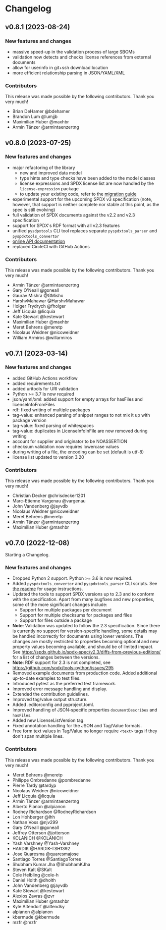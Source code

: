 # Changelog

## v0.8.1 (2023-08-24)

### New features and changes

* massive speed-up in the validation process of large SBOMs
* validation now detects and checks license references from external documents
* allow for userinfo in git+ssh download location
* more efficient relationship parsing in JSON/YAML/XML

### Contributors

This release was made possible by the following contributors. Thank you very much!

* Brian DeHamer @bdehamer
* Brandon Lum @lumjjb
* Maximilian Huber @maxhbr
* Armin Tänzer @armintaenzertng


## v0.8.0 (2023-07-25)

### New features and changes

* major refactoring of the library
  * new and improved data model
  * type hints and type checks have been added to the model classes
  * license expressions and SPDX license list are now handled by the `license-expression` package
  * to update your existing code, refer to the [migration guide](https://github.com/spdx/tools-python/wiki/How-to-migrate-from-0.7-to-0.8)
* experimental support for the upcoming SPDX v3 specification (note, however, that support is neither complete nor
  stable at this point, as the spec is still evolving)
* full validation of SPDX documents against the v2.2 and v2.3 specification
* support for SPDX's RDF format with all v2.3 features
* unified `pysdpxtools` CLI tool replaces separate `pyspdxtools_parser` and `pyspdxtools_convertor`
* [online API documentation](https://spdx.github.io/tools-python)
* replaced CircleCI with GitHub Actions

### Contributors

This release was made possible by the following contributors. Thank you very much!

* Armin Tänzer @armintaenzertng
* Gary O'Neall @goneall
* Gaurav Mishra @GMishx
* HarshvMahawar @HarshvMahawar
* Holger Frydrych @fholger
* Jeff Licquia @licquia
* Kate Stewart @kestewart
* Maximilian Huber @maxhbr
* Meret Behrens @meretp
* Nicolaus Weidner @nicoweidner
* William Armiros @willarmiros


## v0.7.1 (2023-03-14)

### New features and changes

* added GitHub Actions workflow
* added requirements.txt
* added uritools for URI validation
* Python >= 3.7 is now required
* json/yaml/xml: added support for empty arrays for hasFiles and licenseInfoFromFiles
* rdf: fixed writing of multiple packages
* tag-value: enhanced parsing of snippet ranges to not mix it up with package version
* tag-value: fixed parsing of whitespaces
* tag-value: duplicates in LicenseInfoInFile are now removed during writing
* account for supplier and originator to be NOASSERTION
* checksum validation now requires lowercase values
* during writing of a file, the encoding can be set (default is utf-8)
* license list updated to version 3.20

### Contributors

This release was made possible by the following contributors. Thank you very much!

* Christian Decker @chrisdecker1201
* Marc-Etienne Vargenau @vargenau
* John Vandenberg @jayvdb
* Nicolaus Weidner @nicoweidner
* Meret Behrens @meretp
* Armin Tänzer @armintaenzertng
* Maximilian Huber @maxhbr


## v0.7.0 (2022-12-08)

Starting a Changelog.

### New features and changes

* Dropped Python 2 support. Python >= 3.6 is now required.
* Added `pyspdxtools_convertor` and `pyspdxtools_parser` CLI scripts. See [the readme](README.md) for usage instructions.
* Updated the tools to support SPDX versions up to 2.3 and to conform with the specification. Apart from many bugfixes 
  and new properties, some of the more significant changes include:
    * Support for multiple packages per document
    * Support for multiple checksums for packages and files
    * Support for files outside a package
* **Note**: Validation was updated to follow the 2.3 specification. Since there is currently no support for 
  version-specific handling, some details may be handled incorrectly for documents using lower
  versions. The changes are mostly restricted to properties becoming optional and new property values becoming
  available, and should be of limited impact. See https://spdx.github.io/spdx-spec/v2.3/diffs-from-previous-editions/
  for a list of changes between the versions.
* **Note**: RDF support for 2.3 is not completed, see https://github.com/spdx/tools-python/issues/295
* Removed example documents from production code. Added additional up-to-date examples to test files.
* Introduced pytest as the preferred test framework.
* Improved error message handling and display.
* Extended the contribution guidelines.
* Improved tag/value output structure.
* Added .editorconfig and pyproject.toml.
* Improved handling of JSON-specific properties `documentDescribes` and `hasFiles`.
* Added new LicenseListVersion tag.
* Fixed annotation handling for the JSON and Tag/Value formats.
* Free form text values in Tag/Value no longer require `<text>` tags if they don't span multiple lines.

### Contributors

This release was made possible by the following contributors. Thank you very much!

* Meret Behrens @meretp
* Philippe Ombredanne @pombredanne
* Pierre Tardy @tardyp
* Nicolaus Weidner @nicoweidner
* Jeff Licquia @licquia
* Armin Tänzer @armintaenzertng
* Alberto Pianon @alpianon
* Rodney Richardson @RodneyRichardson
* Lon Hohberger @lhh
* Nathan Voss @njv299
* Gary O'Neall @goneall
* Jeffrey Otterson @jotterson
* KOLANICH @KOLANICH
* Yash Varshney @Yash-Varshney
* HARDIK @HARDIK-TSH1392
* Jose Quaresma @quaresmajose
* Santiago Torres @SantiagoTorres
* Shubham Kumar Jha @ShubhamKJha
* Steven Kalt @SKalt
* Cole Helbling @cole-h
* Daniel Holth @dholth
* John Vandenberg @jayvdb
* Kate Stewart @kestewart
* Alexios Zavras @zvr
* Maximilian Huber @maxhbr
* Kyle Altendorf @altendky
* alpianon @alpianon
* kbermude @kbermude
* mzfr @mzfr
